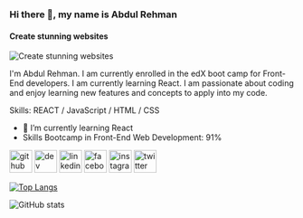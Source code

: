 ### Hi there 👋, my name is Abdul Rehman
#### Create stunning websites
![Create stunning websites](https://media.licdn.com/dms/image/D4E16AQGziNiHgPwpCw/profile-displaybackgroundimage-shrink_350_1400/0/1705314374710?e=1710979200&v=beta&t=ki0Y74j0tcWFwtyDmU_AXlHQuHb-AV1M_Cm4izLQDFc)

I'm Abdul Rehman. I am currently enrolled in the edX boot camp for Front-End developers. I am currently learning React. I am passionate about coding and enjoy learning new features and concepts to apply into my code.

Skills: REACT / JavaScript / HTML / CSS

- 🌱 I’m currently learning React 
- Skills Bootcamp in Front-End Web Development: 91%

[<img src='https://cdn.jsdelivr.net/npm/simple-icons@3.0.1/icons/github.svg' alt='github' height='40'>](https://github.com/programmer90000)  [<img src='https://cdn.jsdelivr.net/npm/simple-icons@3.0.1/icons/dev-dot-to.svg' alt='dev' height='40'>](https://dev.to/programmer90000)  [<img src='https://cdn.jsdelivr.net/npm/simple-icons@3.0.1/icons/linkedin.svg' alt='linkedin' height='40'>](https://www.linkedin.com/in/abdul-rehman-programmer/)  [<img src='https://cdn.jsdelivr.net/npm/simple-icons@3.0.1/icons/facebook.svg' alt='facebook' height='40'>](https://www.facebook.com/profile.php?id=100089534315685)  [<img src='https://cdn.jsdelivr.net/npm/simple-icons@3.0.1/icons/instagram.svg' alt='instagram' height='40'>](https://www.instagram.com/programmer90000/)  [<img src='https://cdn.jsdelivr.net/npm/simple-icons@3.0.1/icons/twitter.svg' alt='twitter' height='40'>](https://twitter.com/programmer90000)  

[![Top Langs](https://github-readme-stats.vercel.app/api/top-langs/?username=programmer90000)](https://github.com/anuraghazra/github-readme-stats)

![GitHub stats](https://github-readme-stats.vercel.app/api?username=programmer90000&show_icons=true&count_private=true)  
